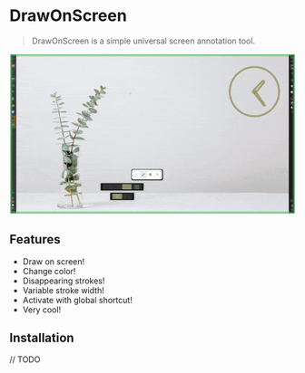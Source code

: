 # DrawOnScreen

> DrawOnScreen is a simple universal screen annotation tool.

![DrawOnScreen](.github/images/demo.gif)

## Features

- Draw on screen!
- Change color!
- Disappearing strokes!
- Variable stroke width!
- Activate with global shortcut!
- Very cool!

## Installation

// TODO